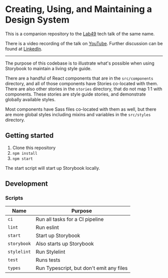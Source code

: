 # Creating, Using, and Maintaining a Design System

This is a companion repository to the [Lab49](https://www.lab49.com/) tech talk of the same name.

There is a video recording of the talk on [YouTube](https://youtu.be/oCY90j3xCKI). Further discussion can be found at [LinkedIn](https://www.linkedin.com/posts/prakshoti-monica-pawar-she-her-1a840b_lab49-recently-hosted-a-tech-talk-by-our-activity-6672116340821688320-DmPs).

---

The purpose of this codebase is to illustrate what's possible when using Storybook to maintain a living style guide.

There are a handful of React components that are in the `src/components` directory, and all of those components have Stories co-located with them. There are also other stories in the `stories` directory, that do not map 1:1 with components. These stories are style guide stories, and demonstrate globally available styles.

Most components have Sass files co-located with them as well, but there are more global styles including mixins and variables in the `src/styles` directory.

## Getting started

1. Clone this repository
2. `npm install`
3. `npm start`

The start script will start up Storybook locally.

## Development

### Scripts

| Name | Purpose |
| --- | --- |
| `ci` | Run all tasks for a CI pipeline |
| `lint` | Run eslint |
| `start` | Start up Storybook |
| `storybook` | Also starts up Storybook |
| `stylelint` | Run Stylelint |
| `test` | Runs tests |
| `types` | Run Typescript, but don't emit any files |
